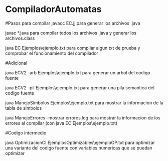 # CompiladorAutomatas

#Pasos para compilar
javacc EC.jj para generar los archivos .java

javac *.java para compilar todos los archivos .java y generar los archivos.class

java EC Ejemplos\ejemplo.txt para compilar algun txt de prueba y comprobar el funcionamiento del compilador



#Adicional

java ECV2 -arb Ejemplos\ejemplo.txt para generar un arbol del codigo fuente

java ECV2 -pil Ejemplos\ejemplo.txt para generar una pila semantica del codigo fuente

java ManejoSimbolos Ejemplos\ejemplo.txt para mostrar la informacion de la tabla de simbolos 

java ManejoErrores -mostrar errores.log para mostrar la informacion de los errores al compilar (con java EC Ejemplos\ejemplo.txt)



#Codigo intermedio

java OptimizacionCI EjemplosOptimizables\ejemploOP.txt para optimizar una variante del codigo fuente con variables numericas que se puedan optimizar

